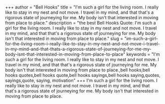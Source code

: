 +++
author = "Bell Hooks"
title = "I'm such a girl for the living room. I really like to stay in my nest and not move. I travel in my mind, and that that's a rigorous state of journeying for me. My body isn't that interested in moving from place to place."
description = "the best Bell Hooks Quote: I'm such a girl for the living room. I really like to stay in my nest and not move. I travel in my mind, and that that's a rigorous state of journeying for me. My body isn't that interested in moving from place to place."
slug = "im-such-a-girl-for-the-living-room-i-really-like-to-stay-in-my-nest-and-not-move-i-travel-in-my-mind-and-that-thats-a-rigorous-state-of-journeying-for-me-my-body-isnt-that-interested-in-moving-from-place-to-place"
keywords = "I'm such a girl for the living room. I really like to stay in my nest and not move. I travel in my mind, and that that's a rigorous state of journeying for me. My body isn't that interested in moving from place to place.,bell hooks,bell hooks quotes,bell hooks quote,bell hooks sayings,bell hooks saying,quotes, sayings,quote, saying, motivation"
+++
I'm such a girl for the living room. I really like to stay in my nest and not move. I travel in my mind, and that that's a rigorous state of journeying for me. My body isn't that interested in moving from place to place.
